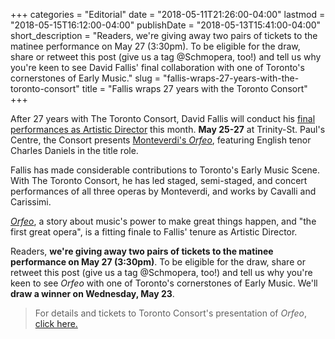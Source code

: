 +++
categories = "Editorial"
date = "2018-05-11T21:26:00-04:00"
lastmod = "2018-05-15T16:12:00-04:00"
publishDate = "2018-05-13T15:41:00-04:00"
short_description = "Readers, we're giving away two pairs of tickets to the matinee performance on May 27 (3:30pm). To be eligible for the draw, share or retweet this post (give us a tag @Schmopera, too!) and tell us why you're keen to see David Fallis' final collaboration with one of Toronto's cornerstones of Early Music."
slug = "fallis-wraps-27-years-with-the-toronto-consort"
title = "Fallis wraps 27 years with the Toronto Consort"
+++

After 27 years with The Toronto Consort, David Fallis will conduct his [final performances as Artistic Director](https://torontoconsort.org/concerts-tickets/2017-18-a-season-to-celebrate/monteverdis-orfeo/) this month. **May 25-27** at Trinity-St. Paul's Centre, the Consort presents [Monteverdi's *Orfeo*](https://torontoconsort.org/concerts-tickets/2017-18-a-season-to-celebrate/monteverdis-orfeo/), featuring English tenor Charles Daniels in the title role.

Fallis has made considerable contributions to Toronto's Early Music Scene. With The Toronto Consort, he has led staged, semi-staged, and concert performances of all three operas by Monteverdi, and works by Cavalli and Carissimi. 

[*Orfeo*](https://torontoconsort.org/concerts-tickets/2017-18-a-season-to-celebrate/monteverdis-orfeo/), a story about music's power to make great things happen, and "the first great opera", is a fitting finale to Fallis' tenure as Artistic Director. 

Readers, **we're giving away two pairs of tickets to the matinee performance on May 27 (3:30pm)**. To be eligible for the draw, share or retweet this post (give us a tag @Schmopera, too!) and tell us why you're keen to see *Orfeo* with one of Toronto's cornerstones of Early Music. We'll **draw a winner on Wednesday, May 23**.

>For details and tickets to Toronto Consort's presentation of *Orfeo*, [click here.](https://torontoconsort.org/concerts-tickets/2017-18-a-season-to-celebrate/monteverdis-orfeo/)
